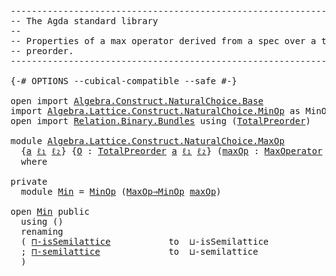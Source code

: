 <pre class="Agda"><a id="1" class="Comment">------------------------------------------------------------------------</a>
<a id="74" class="Comment">-- The Agda standard library</a>
<a id="103" class="Comment">--</a>
<a id="106" class="Comment">-- Properties of a max operator derived from a spec over a total</a>
<a id="171" class="Comment">-- preorder.</a>
<a id="184" class="Comment">------------------------------------------------------------------------</a>

<a id="258" class="Symbol">{-#</a> <a id="262" class="Keyword">OPTIONS</a> <a id="270" class="Pragma">--cubical-compatible</a> <a id="291" class="Pragma">--safe</a> <a id="298" class="Symbol">#-}</a>

<a id="303" class="Keyword">open</a> <a id="308" class="Keyword">import</a> <a id="315" href="Algebra.Construct.NaturalChoice.Base.html" class="Module">Algebra.Construct.NaturalChoice.Base</a>
<a id="352" class="Keyword">import</a> <a id="359" href="Algebra.Lattice.Construct.NaturalChoice.MinOp.html" class="Module">Algebra.Lattice.Construct.NaturalChoice.MinOp</a> <a id="405" class="Symbol">as</a> <a id="408" class="Module">MinOp</a>
<a id="414" class="Keyword">open</a> <a id="419" class="Keyword">import</a> <a id="426" href="Relation.Binary.Bundles.html" class="Module">Relation.Binary.Bundles</a> <a id="450" class="Keyword">using</a> <a id="456" class="Symbol">(</a><a id="457" href="Relation.Binary.Bundles.html#2857" class="Record">TotalPreorder</a><a id="470" class="Symbol">)</a>

<a id="473" class="Keyword">module</a> <a id="480" href="Algebra.Lattice.Construct.NaturalChoice.MaxOp.html" class="Module">Algebra.Lattice.Construct.NaturalChoice.MaxOp</a>
  <a id="528" class="Symbol">{</a><a id="529" href="Algebra.Lattice.Construct.NaturalChoice.MaxOp.html#529" class="Bound">a</a> <a id="531" href="Algebra.Lattice.Construct.NaturalChoice.MaxOp.html#531" class="Bound">ℓ₁</a> <a id="534" href="Algebra.Lattice.Construct.NaturalChoice.MaxOp.html#534" class="Bound">ℓ₂</a><a id="536" class="Symbol">}</a> <a id="538" class="Symbol">{</a><a id="539" href="Algebra.Lattice.Construct.NaturalChoice.MaxOp.html#539" class="Bound">O</a> <a id="541" class="Symbol">:</a> <a id="543" href="Relation.Binary.Bundles.html#2857" class="Record">TotalPreorder</a> <a id="557" href="Algebra.Lattice.Construct.NaturalChoice.MaxOp.html#529" class="Bound">a</a> <a id="559" href="Algebra.Lattice.Construct.NaturalChoice.MaxOp.html#531" class="Bound">ℓ₁</a> <a id="562" href="Algebra.Lattice.Construct.NaturalChoice.MaxOp.html#534" class="Bound">ℓ₂</a><a id="564" class="Symbol">}</a> <a id="566" class="Symbol">(</a><a id="567" href="Algebra.Lattice.Construct.NaturalChoice.MaxOp.html#567" class="Bound">maxOp</a> <a id="573" class="Symbol">:</a> <a id="575" href="Algebra.Construct.NaturalChoice.Base.html#1191" class="Record">MaxOperator</a> <a id="587" href="Algebra.Lattice.Construct.NaturalChoice.MaxOp.html#539" class="Bound">O</a><a id="588" class="Symbol">)</a>
  <a id="592" class="Keyword">where</a>

<a id="599" class="Keyword">private</a>
  <a id="609" class="Keyword">module</a> <a id="Min"></a><a id="616" href="Algebra.Lattice.Construct.NaturalChoice.MaxOp.html#616" class="Module">Min</a> <a id="620" class="Symbol">=</a> <a id="622" href="Algebra.Lattice.Construct.NaturalChoice.MinOp.html" class="Module">MinOp</a> <a id="628" class="Symbol">(</a><a id="629" href="Algebra.Construct.NaturalChoice.Base.html#1660" class="Function">MaxOp⇒MinOp</a> <a id="641" href="Algebra.Lattice.Construct.NaturalChoice.MaxOp.html#567" class="Bound">maxOp</a><a id="646" class="Symbol">)</a>

<a id="649" class="Keyword">open</a> <a id="654" href="Algebra.Lattice.Construct.NaturalChoice.MaxOp.html#616" class="Module">Min</a> <a id="658" class="Keyword">public</a>
  <a id="667" class="Keyword">using</a> <a id="673" class="Symbol">()</a>
  <a id="678" class="Keyword">renaming</a>
  <a id="689" class="Symbol">(</a> <a id="691" href="Algebra.Lattice.Construct.NaturalChoice.MinOp.html#832" class="Function">⊓-isSemilattice</a>           <a id="717" class="Symbol">to</a>  <a id="721" class="Function">⊔-isSemilattice</a>
  <a id="739" class="Symbol">;</a> <a id="741" href="Algebra.Lattice.Construct.NaturalChoice.MinOp.html#1025" class="Function">⊓-semilattice</a>             <a id="767" class="Symbol">to</a>  <a id="771" class="Function">⊔-semilattice</a>
  <a id="787" class="Symbol">)</a>
</pre>